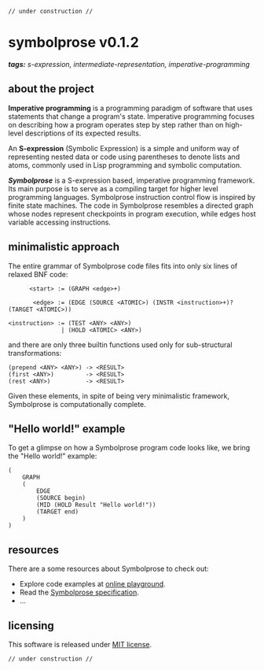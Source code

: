 ```
// under construction //
```

# symbolprose v0.1.2

_**tags:** s-expression, intermediate-representation, imperative-programming_

## about the project

**Imperative programming** is a programming paradigm of software that uses statements that change a program's state. Imperative programming focuses on describing how a program operates step by step rather than on high-level descriptions of its expected results.

An **S-expression** (Symbolic Expression) is a simple and uniform way of representing nested data or code using parentheses to denote lists and atoms, commonly used in Lisp programming and symbolic computation.

_**Symbolprose**_ is a S-expression based, imperative programming framework. Its main purpose is to serve as a compiling target for higher level programming languages. Symbolprose instruction control flow is inspired by finite state machines. The code in Symbolprose resembles a directed graph whose nodes represent checkpoints in program execution, while edges host variable accessing instructions.

## minimalistic approach

The entire grammar of Symbolprose code files fits into only six lines of relaxed BNF code:

```
      <start> := (GRAPH <edge>+)

       <edge> := (EDGE (SOURCE <ATOMIC>) (INSTR <instruction>+)? (TARGET <ATOMIC>))

<instruction> := (TEST <ANY> <ANY>)
               | (HOLD <ATOMIC> <ANY>)
```

and there are only three builtin functions used only for sub-structural transformations:

```
(prepend <ANY> <ANY>) -> <RESULT>
(first <ANY>)         -> <RESULT>
(rest <ANY>)          -> <RESULT>
```

Given these elements, in spite of being very minimalistic framework, Symbolprose is computationally complete.

## "Hello world!" example

To get a glimpse on how a Symbolprose program code looks like, we bring the "Hello world!" example:

```
(
    GRAPH
    (
        EDGE
        (SOURCE begin)
        (MID (HOLD Result "Hello world!"))
        (TARGET end)
    )
)
```

## resources

There are a some resources about Symbolprose to check out:
- Explore code examples at [online playground](https://tearflake.github.io/symbolprose/playground/).
- Read the [Symbolprose specification](https://tearflake.github.io/symbolprose/docs/symbolprose).
- ...

## licensing

This software is released under [MIT license](LICENSE).

```
// under construction //
```
